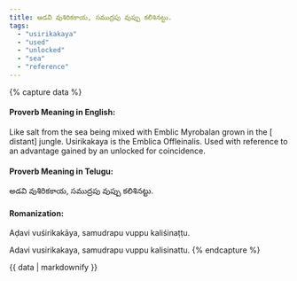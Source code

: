 ```yaml
---
title: అడవి వుశిరికకాయ, సముద్రపు వుప్పు కలిశినట్టు.
tags:
  - "usirikakaya"
  - "used"
  - "unlocked"
  - "sea"
  - "reference"
---
```


{% capture data %}
#### Proverb Meaning in English:
Like salt from the sea being mixed with Emblic Myrobalan grown in the [ distant] jungle.
Usirikakaya is the Emblica Offleinalis.
Used with reference to an advantage gained by an unlocked for coincidence.

#### Proverb Meaning in Telugu:
అడవి వుశిరికకాయ, సముద్రపు వుప్పు కలిశినట్టు.

#### Romanization:
Aḍavi vuśirikakāya, samudrapu vuppu kaliśinaṭṭu.

Adavi vusirikakaya, samudrapu vuppu kalisinattu.
{% endcapture %}

{{ data | markdownify }}

